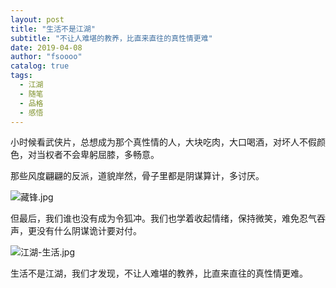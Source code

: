 ```yaml
---
layout: post
title: "生活不是江湖"
subtitle: "不让人难堪的教养，比直来直往的真性情更难"
date: 2019-04-08 
author: "fsoooo"
catalog: true
tags:
  - 江湖
  - 随笔
  - 品格
  - 感悟
---
```

小时候看武侠片，总想成为那个真性情的人，大块吃肉，大口喝酒，对坏人不假颜色，对当权者不会卑躬屈膝，多畅意。

那些风度翩翩的反派，道貌岸然，骨子里都是阴谋算计，多讨厌。

![藏锋.jpg](https://upload-images.jianshu.io/upload_images/15749314-39341da9a7b67e59.jpg?imageMogr2/auto-orient/strip%7CimageView2/2/w/1240)


但最后，我们谁也没有成为令狐冲。我们也学着收起情绪，保持微笑，难免忍气吞声，更没有什么阴谋诡计要对付。

![江湖-生活.jpg](https://upload-images.jianshu.io/upload_images/15749314-0ba001a73267ac43.jpg?imageMogr2/auto-orient/strip%7CimageView2/2/w/1240)

生活不是江湖，我们才发现，不让人难堪的教养，比直来直往的真性情更难。
